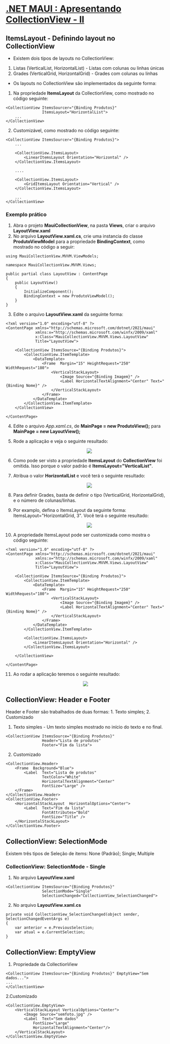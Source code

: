 # [.NET MAUI : Apresentando CollectionView - II](https://www.youtube.com/watch?v=687RtN7NrQk)

## ItemsLayout - Definindo layout no CollectionView

* Existem dois tipos de layouts no CollectionView:

1. Listas (VerticalList, HorizontalList) - Listas com colunas ou linhas únicas
2. Grades (VerticalGrid, HorizontalGrid) - Grades com colunas ou linhas

* Os layouts no CollectionView são implementados da seguinte forma:
  
1. Na propriedade **ItemsLayout** da CollectionView, como mostrado no código seguinte:
   
```
<CollectionView ItemsSourcer="{Binding Produtos}"
                ItemsLayout="HorizontalList">
    ...
</CollectionView>
```

2. Customizável, como mostrado no código seguinte:

```
<CollectionView ItemsSourcer="{Binding Produtos}">
    ...

    <CollectionView.ItemsLayout>
	    <LinearItemsLayout Orientation="Horizontal" />	
    </CollectionView.ItemsLayout>

    ....

    <CollectionView.ItemsLayout>
	    <GridItemsLayout Orientation="Vertical" />	
    </CollectionView.ItemsLayout>

    ...
</CollectionView>
```

### Exemplo prático

1. Abra o projeto **MauiCollectionView**, na pasta **Views**, criar o arquivo **LayoutView.xaml**
2. No arquivo **LayoutView.xaml.cs**, crie uma instancia do classe **ProdutoViewModel** para a propriedade **BindingContext**, como mostrado no código a seguir:

```
using MauiCollectionView.MVVM.ViewModels;

namespace MauiCollectionView.MVVM.Views;

public partial class LayoutView : ContentPage
{
	public LayoutView()
	{
		InitializeComponent();
		BindingContext = new ProdutoViewModel();
	}
}
```

3. Edite o arquivo **LayoutView.xaml** da seguinte forma:

```
<?xml version="1.0" encoding="utf-8" ?>
<ContentPage xmlns="http://schemas.microsoft.com/dotnet/2021/maui"
             xmlns:x="http://schemas.microsoft.com/winfx/2009/xaml"
             x:Class="MauiCollectionView.MVVM.Views.LayoutView"
             Title="LayoutView">

    <CollectionView ItemsSource="{Binding Produtos}">
        <CollectionView.ItemTemplate>
            <DataTemplate>
                <Frame  Margin="15" HeightRequest="250" WidthRequest="180">
                    <VerticalStackLayout>
                        <Image Source="{Binding Imagem}" />
                        <Label HorizontalTextAlignment="Center" Text="{Binding Nome}" />
                    </VerticalStackLayout>
                </Frame>
            </DataTemplate>
        </CollectionView.ItemTemplate>
    </CollectionView>
    
</ContentPage>
```

4. Edite o arquivo *App.xaml.cs*, de **MainPage = new ProdutoView();** para **MainPage = new LayoutView();**
   
5. Rode a aplicação e veja o seguinte resultado:

    <p align="center"><img src="img05.png" /></p>
   
6. Como pode ser visto a propriedade **ItemsLayout** do **CollectionView** foi omitida. Isso porque o valor padrão é **ItemsLayout="VerticalList"**. 
   
7. Atribua o valor **HorizontalList** e você terá o seguinte resultado:
   
    <p align="center"><img src="img06.png" /></p>

8. Para definir Grades, basta de definir o tipo (VerticalGrid, HorizontalGrid), e o número de colunas/linhas.
   
9. Por examplo, defina o ItemsLayout da seguinte forma: ItemsLayout="HorizontalGrid, 3". Você terá o seguinte resultado:

    <p align="center"><img src="img07.png" /></p>    

10. A propriedade ItemsLayout pode ser customizada como mostra o código seguinte:
    
```
<?xml version="1.0" encoding="utf-8" ?>
<ContentPage xmlns="http://schemas.microsoft.com/dotnet/2021/maui"
             xmlns:x="http://schemas.microsoft.com/winfx/2009/xaml"
             x:Class="MauiCollectionView.MVVM.Views.LayoutView"
             Title="LayoutView">

    <CollectionView ItemsSource="{Binding Produtos}">
        <CollectionView.ItemTemplate>
            <DataTemplate>
                <Frame  Margin="15" HeightRequest="250" WidthRequest="180">
                    <VerticalStackLayout>
                        <Image Source="{Binding Imagem}" />
                        <Label HorizontalTextAlignment="Center" Text="{Binding Nome}" />
                    </VerticalStackLayout>
                </Frame>
            </DataTemplate>
        </CollectionView.ItemTemplate>

        <CollectionView.ItemsLayout>
            <LinearItemsLayout Orientation="Horizontal" />
        </CollectionView.ItemsLayout>
        
    </CollectionView>
    
</ContentPage>
```

11. Ao rodar a aplicação teremos o seguinte resultado:

<p align="center"><img src="img08.png" /></p>    

## CollectionView: Header e Footer

Header e Footer são trabalhados de duas formas: 1. Texto simples; 2. Customizado

1. Texto simples - Um texto simples mostrado no início do texto e no final. 

```
<CollectionView ItemsSource="{Binding Produtos}"
                Header="Lista de produtos"
                Footer="Fim da lista">
```

2. Customizado

```
<CollectionView.Header>
    <Frame  Background="Blue">
        <Label  Text="Lista de produtos"
                TextColor="White"
                HorizontalTextAlignment="Center"
                FontSize="Large" />
    </Frame>
</CollectionView.Header>
<CollectionView.Footer>
    <HorizontalStackLayout  HorizontalOptions="Center">
        <Label  Text="Fim da lista"
                FontAttributes="Bold"
                FontSize="Title" />
    </HorizontalStackLayout>
</CollectionView.Footer>
```

## CollectionView: SelectionMode

Existem três tipos de Seleção de items: None (Padrão); Single; Multiple

### CollectionView: SelectionMode - Single

1. No arquivo **LayoutView.xaml**
   
```
<CollectionView ItemsSource="{Binding Produtos}"
                SelectionMode="Single"
                SelectionChanged="CollectionView_SelectionChanged">

```

2. No arquivo **LayoutView.xaml.cs**

```
private void CollectionView_SelectionChanged(object sender, SelectionChangedEventArgs e)
{
    var anterior = e.PreviousSelection;
    var atual = e.CurrentSelection;
}

```

## CollectionView: EmptyView

1. Propriedade da CollectionView
   
```
<CollectionView ItemsSource="{Binding Produtos}" EmptyView="Sem dados...">
...
</CollectionView>
```

2.Customizado

```
<CollectionView.EmptyView>
	<VerticalStackLayout VerticalOptions="Center">
		<Image Source="semfoto.jpg" />
		<Label	Text="Sem dados"
			FontSize="Large"
			HorizontalTextAlignment="Center"/>
	</VerticalStackLayout>
</CollectionView.EmptyView>
```

<!--
# .NET MAUI : Apresentando CollectionView - II
## ItemsLayout - Definindo layout no CollectionView
### Propriedade ItemsLayout
### Exemplo prático
## CollectionView: Header e Footer
### Texto simples
### Customizado
## CollectionView: SelectionMode
### CollectionView: SelectionMode - Single
## CollectionView: EmptyView
-->